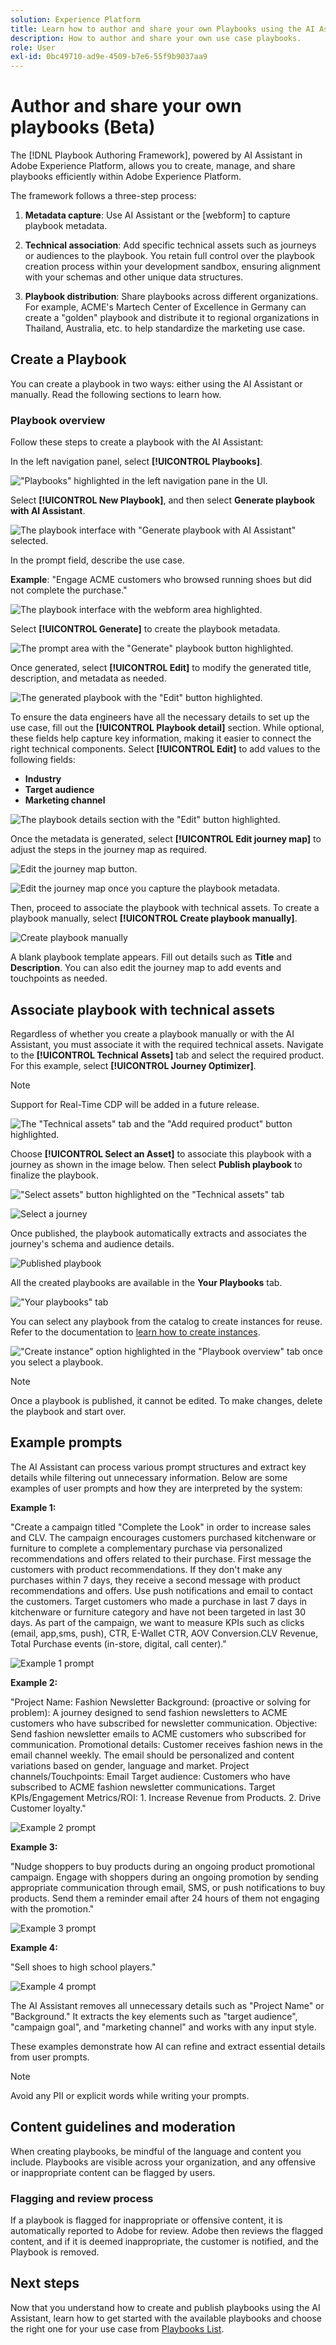 ```yaml
---
solution: Experience Platform
title: Learn how to author and share your own Playbooks using the AI Assistant.
description: How to author and share your own use case playbooks.
role: User
exl-id: 0bc49710-ad9e-4509-b7e6-55f9b9037aa9
---
```


# Author and share your own playbooks (Beta)

The [!DNL Playbook Authoring Framework], powered by AI Assistant in Adobe Experience Platform, allows you to create, manage, and share playbooks efficiently within Adobe Experience Platform. 

The framework follows a three-step process:

1. **Metadata capture**: Use AI Assistant or the [webform] to capture playbook metadata.

2. **Technical association**: Add specific technical assets such as journeys or audiences to the playbook. You retain full control over the playbook creation process within your development sandbox, ensuring alignment with your schemas and other unique data structures.

3. **Playbook distribution**: Share playbooks across different organizations. For example, ACME's Martech Center of Excellence in Germany can create a "golden" playbook and distribute it to regional organizations in Thailand, Australia, etc. to help standardize the marketing use case.

## Create a Playbook

You can create a playbook in two ways: either using the AI Assistant or manually. Read the following sections to learn how.

### Playbook overview

Follow these steps to create a playbook with the AI Assistant:

In the left navigation panel, select **[!UICONTROL Playbooks]**. 

!["Playbooks" highlighted in the left navigation pane in the UI.](/help/use-case-playbooks/assets/playbooks/authoring/playbooks.png)

Select **[!UICONTROL New Playbook]**, and then select **Generate playbook with AI Assistant**.

![The playbook interface with "Generate playbook with AI Assistant" selected.](/help/use-case-playbooks/assets/playbooks/authoring/generate-playbook.png)

In the prompt field, describe the use case. 

**Example**: "Engage ACME customers who browsed running shoes but did not complete the purchase."

![The playbook interface with the webform area highlighted.](/help/use-case-playbooks/assets/playbooks/authoring/prompt.png)

Select **[!UICONTROL Generate]** to create the playbook metadata. 

![The prompt area with the "Generate" playbook button highlighted.](/help/use-case-playbooks/assets/playbooks/authoring/generate.png)

Once generated, select **[!UICONTROL Edit]** to modify the generated title, description, and metadata as needed.

![The generated playbook with the "Edit" button highlighted.](/help/use-case-playbooks/assets/playbooks/authoring/edit.png)

To ensure the data engineers have all the necessary details to set up the use case, fill out the **[!UICONTROL Playbook detail]** section. While optional, these fields help capture key information, making it easier to connect the right technical components. Select **[!UICONTROL Edit]** to add values to the following fields:

* **Industry**
* **Target audience**
* **Marketing channel**

![The playbook details section with the "Edit" button highlighted.](/help/use-case-playbooks/assets/playbooks/authoring/edit-details.png)

Once the metadata is generated, select **[!UICONTROL Edit journey map]** to adjust the steps in the journey map as required. 

![Edit the journey map button.](/help/use-case-playbooks/assets/playbooks/authoring/edit-journey-map-button.png)

![Edit the journey map once you capture the playbook metadata.](/help/use-case-playbooks/assets/playbooks/authoring/edit-journey-map.png)

Then, proceed to associate the playbook with technical assets. To create a playbook manually, select **[!UICONTROL Create playbook manually]**.

![Create playbook manually](/help/use-case-playbooks/assets/playbooks/authoring/create-manually.png)

A blank playbook template appears. Fill out details such as **Title** and **Description**. You can also edit the journey map to add events and touchpoints as needed. 

## Associate playbook with technical assets

Regardless of whether you create a playbook manually or with the AI Assistant, you must associate it with the required technical assets. Navigate to the **[!UICONTROL Technical Assets]** tab and select the required product. For this example, select **[!UICONTROL Journey Optimizer]**. 

>[!NOTE]
>
> Support for Real-Time CDP will be added in a future release.

![The "Technical assets" tab and the "Add required product" button highlighted.](/help/use-case-playbooks/assets/playbooks/authoring/technical-assets-add-required-product.png)

Choose **[!UICONTROL Select an Asset]** to associate this playbook with a journey as shown in the image below. Then select **Publish playbook** to finalize the playbook. 

!["Select assets" button highlighted on the "Technical assets" tab](/help/use-case-playbooks/assets/playbooks/authoring/select-assets.png)

![Select a journey](/help/use-case-playbooks/assets/playbooks/authoring/journey.png)

Once published, the playbook automatically extracts and associates the journey's schema and audience details.

![Published playbook](/help/use-case-playbooks/assets/playbooks/authoring/publish-playbook.png)

All the created playbooks are available in the **Your Playbooks** tab. 

!["Your playbooks" tab](/help/use-case-playbooks/assets/playbooks/authoring/your-playbooks-tab.png)

You can select any playbook from the catalog to create instances for reuse. Refer to the documentation to [learn how to create instances](/help/use-case-playbooks/playbooks/create-share-reuse.md).

!["Create instance" option highlighted in the "Playbook overview" tab once you select a playbook.](/help/use-case-playbooks/assets/playbooks/authoring/create-instance.png)

>[!NOTE]
>
> Once a playbook is published, it cannot be edited. To make changes, delete the playbook and start over. 

## Example prompts 

The AI Assistant can process various prompt structures and extract key details while filtering out unnecessary information. Below are some examples of user prompts and how they are interpreted by the system:

**Example 1:**

"Create a campaign titled "Complete the Look" in order to increase sales and CLV. The campaign encourages customers purchased kitchenware or furniture to complete a complementary purchase via personalized recommendations and offers related to their purchase. First message the customers with product recommendations. If they don't make any purchases within 7 days, they receive a second message with product recommendations and offers. Use push notifications and email to contact the customers. Target customers who made a purchase in last 7 days in kitchenware or furniture category and have not been targeted in last 30 days. As part of the campaign, we want to measure KPIs such as clicks (email, app,sms, push), CTR, E-Wallet CTR, AOV Conversion.CLV Revenue, Total Purchase events (in-store, digital, call center)."

![Example 1 prompt](/help/use-case-playbooks/assets/playbooks/authoring/example-prompt.png)

**Example 2:**

"Project Name: Fashion Newsletter
Background: (proactive or solving for problem): A journey designed to send fashion newsletters to ACME customers who have subscribed for newsletter communication.
Objective: Send fashion newsletter emails to ACME customers who subscribed for communication.
Promotional details: Customer receives fashion news in the email channel weekly. The email should be personalized and content variations based on gender, language and market.
Project channels/Touchpoints: Email
Target audience: Customers who have subscribed to ACME fashion newsletter communications.
Target KPIs/Engagement Metrics/ROI: 1. Increase Revenue from Products. 2. Drive Customer loyalty."

![Example 2 prompt](/help/use-case-playbooks/assets/playbooks/authoring/example-2-prompt.png)

**Example 3:**

"Nudge shoppers to buy products during an ongoing product promotional campaign. 
Engage with shoppers during an ongoing promotion by sending appropriate communication through email, SMS, or push notifications to buy products. Send them a reminder email after 24 hours of them not engaging with the promotion."

![Example 3 prompt](/help/use-case-playbooks/assets/playbooks/authoring/example-3-prompt.png)

**Example 4:**

"Sell shoes to high school players."

![Example 4 prompt](/help/use-case-playbooks/assets/playbooks/authoring/example-4-prompt.png)

The AI Assistant removes all unnecessary details such as "Project Name" or "Background." It extracts the key elements such as "target audience", "campaign goal", and "marketing channel" and works with any input style.

These examples demonstrate how AI can refine and extract essential details from user prompts. 

>[!NOTE]
>
> Avoid any PII or explicit words while writing your prompts. 

## Content guidelines and moderation

When creating playbooks, be mindful of the language and content you include. Playbooks are visible across your organization, and any offensive or inappropriate content can be flagged by users.

### Flagging and review process

If a playbook is flagged for inappropriate or offensive content, it is automatically reported to Adobe for review. Adobe then reviews the flagged content, and if it is deemed inappropriate, the customer is notified, and the Playbook is removed.

## Next steps

Now that you understand how to create and publish playbooks using the AI Assistant, learn how to get started with the available playbooks and choose the right one for your use case from [Playbooks List](/help/use-case-playbooks/playbooks/choose.md).
